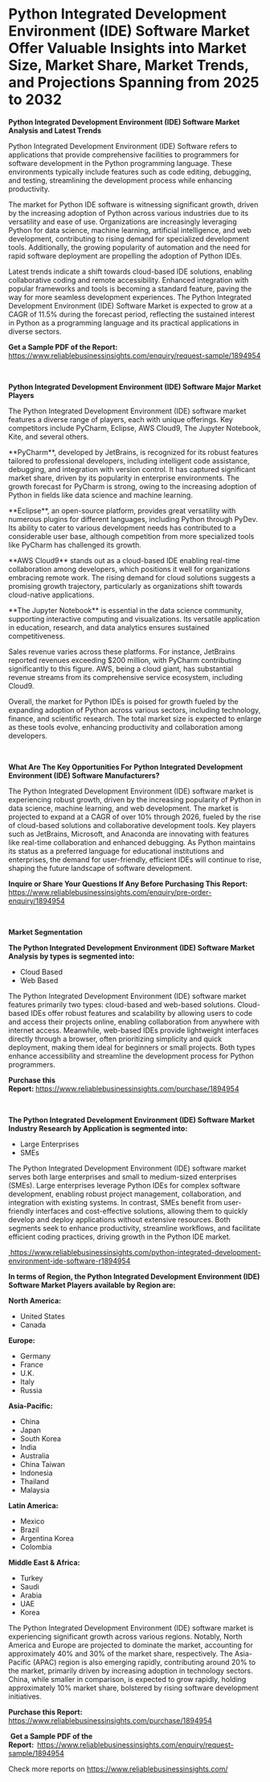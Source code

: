 <p><h1>Python Integrated Development Environment (IDE) Software Market Offer Valuable Insights into Market Size, Market Share, Market Trends, and Projections Spanning from 2025 to 2032</h1></p><p><strong>Python Integrated Development Environment (IDE) Software Market Analysis and Latest Trends</strong></p>
<p><p>Python Integrated Development Environment (IDE) Software refers to applications that provide comprehensive facilities to programmers for software development in the Python programming language. These environments typically include features such as code editing, debugging, and testing, streamlining the development process while enhancing productivity.</p><p>The market for Python IDE software is witnessing significant growth, driven by the increasing adoption of Python across various industries due to its versatility and ease of use. Organizations are increasingly leveraging Python for data science, machine learning, artificial intelligence, and web development, contributing to rising demand for specialized development tools. Additionally, the growing popularity of automation and the need for rapid software deployment are propelling the adoption of Python IDEs.</p><p>Latest trends indicate a shift towards cloud-based IDE solutions, enabling collaborative coding and remote accessibility. Enhanced integration with popular frameworks and tools is becoming a standard feature, paving the way for more seamless development experiences. The Python Integrated Development Environment (IDE) Software Market is expected to grow at a CAGR of 11.5% during the forecast period, reflecting the sustained interest in Python as a programming language and its practical applications in diverse sectors.</p></p>
<p><strong>Get a Sample PDF of the Report:&nbsp;</strong> <a href="https://www.reliablebusinessinsights.com/enquiry/request-sample/1894954?utm_campaign=96&utm_medium=2&utm_source=Github&utm_content=ia&utm_term=13012025&utm_id=python-integrated-development-environment-ide-software">https://www.reliablebusinessinsights.com/enquiry/request-sample/1894954</a></p>
<p>&nbsp;</p>
<p><strong>Python Integrated Development Environment (IDE) Software Major Market Players</strong></p>
<p><p>The Python Integrated Development Environment (IDE) software market features a diverse range of players, each with unique offerings. Key competitors include PyCharm, Eclipse, AWS Cloud9, The Jupyter Notebook, Kite, and several others.</p><p>**PyCharm**, developed by JetBrains, is recognized for its robust features tailored to professional developers, including intelligent code assistance, debugging, and integration with version control. It has captured significant market share, driven by its popularity in enterprise environments. The growth forecast for PyCharm is strong, owing to the increasing adoption of Python in fields like data science and machine learning.</p><p>**Eclipse**, an open-source platform, provides great versatility with numerous plugins for different languages, including Python through PyDev. Its ability to cater to various development needs has contributed to a considerable user base, although competition from more specialized tools like PyCharm has challenged its growth.</p><p>**AWS Cloud9** stands out as a cloud-based IDE enabling real-time collaboration among developers, which positions it well for organizations embracing remote work. The rising demand for cloud solutions suggests a promising growth trajectory, particularly as organizations shift towards cloud-native applications.</p><p>**The Jupyter Notebook** is essential in the data science community, supporting interactive computing and visualizations. Its versatile application in education, research, and data analytics ensures sustained competitiveness.</p><p>Sales revenue varies across these platforms. For instance, JetBrains reported revenues exceeding $200 million, with PyCharm contributing significantly to this figure. AWS, being a cloud giant, has substantial revenue streams from its comprehensive service ecosystem, including Cloud9.</p><p>Overall, the market for Python IDEs is poised for growth fueled by the expanding adoption of Python across various sectors, including technology, finance, and scientific research. The total market size is expected to enlarge as these tools evolve, enhancing productivity and collaboration among developers.</p></p>
<p>&nbsp;</p>
<p><strong>What Are The Key Opportunities For Python Integrated Development Environment (IDE) Software Manufacturers?</strong></p>
<p><p>The Python Integrated Development Environment (IDE) software market is experiencing robust growth, driven by the increasing popularity of Python in data science, machine learning, and web development. The market is projected to expand at a CAGR of over 10% through 2026, fueled by the rise of cloud-based solutions and collaborative development tools. Key players such as JetBrains, Microsoft, and Anaconda are innovating with features like real-time collaboration and enhanced debugging. As Python maintains its status as a preferred language for educational institutions and enterprises, the demand for user-friendly, efficient IDEs will continue to rise, shaping the future landscape of software development.</p></p>
<p><strong>Inquire or Share Your Questions If Any Before Purchasing This Report:</strong> <a href="https://www.reliablebusinessinsights.com/enquiry/pre-order-enquiry/1894954?utm_campaign=96&utm_medium=2&utm_source=Github&utm_content=ia&utm_term=13012025&utm_id=python-integrated-development-environment-ide-software">https://www.reliablebusinessinsights.com/enquiry/pre-order-enquiry/1894954</a></p>
<p>&nbsp;</p>
<p><strong>Market Segmentation</strong></p>
<p><strong>The Python Integrated Development Environment (IDE) Software Market Analysis by types is segmented into:</strong></p>
<p><ul><li>Cloud Based</li><li>Web Based</li></ul></p>
<p><p>The Python Integrated Development Environment (IDE) software market features primarily two types: cloud-based and web-based solutions. Cloud-based IDEs offer robust features and scalability by allowing users to code and access their projects online, enabling collaboration from anywhere with internet access. Meanwhile, web-based IDEs provide lightweight interfaces directly through a browser, often prioritizing simplicity and quick deployment, making them ideal for beginners or small projects. Both types enhance accessibility and streamline the development process for Python programmers.</p></p>
<p><strong>Purchase this Report:&nbsp;</strong><a href="https://www.reliablebusinessinsights.com/purchase/1894954?utm_campaign=96&utm_medium=2&utm_source=Github&utm_content=ia&utm_term=13012025&utm_id=python-integrated-development-environment-ide-software">https://www.reliablebusinessinsights.com/purchase/1894954</a></p>
<p>&nbsp;</p>
<p><strong>The Python Integrated Development Environment (IDE) Software Market Industry Research by Application is segmented into:</strong></p>
<p><ul><li>Large Enterprises</li><li>SMEs</li></ul></p>
<p><p>The Python Integrated Development Environment (IDE) software market serves both large enterprises and small to medium-sized enterprises (SMEs). Large enterprises leverage Python IDEs for complex software development, enabling robust project management, collaboration, and integration with existing systems. In contrast, SMEs benefit from user-friendly interfaces and cost-effective solutions, allowing them to quickly develop and deploy applications without extensive resources. Both segments seek to enhance productivity, streamline workflows, and facilitate efficient coding practices, driving growth in the Python IDE market.</p></p>
<p><a href="https://www.reliablebusinessinsights.com/python-integrated-development-environment-ide-software-r1894954?utm_campaign=96&utm_medium=2&utm_source=Github&utm_content=ia&utm_term=13012025&utm_id=python-integrated-development-environment-ide-software">&nbsp;https://www.reliablebusinessinsights.com/python-integrated-development-environment-ide-software-r1894954</a></p>
<p><strong>In terms of Region, the Python Integrated Development Environment (IDE) Software Market Players available by Region are:</strong></p>
<p>
    <p> <strong> North America: </strong>
        <ul>
            <li>United States</li>
            <li>Canada</li>
        </ul>
        </p> 
    <p> <strong> Europe: </strong>
        <ul>
            <li>Germany</li>
            <li>France</li>
            <li>U.K.</li>
            <li>Italy</li>
            <li>Russia</li>
        </ul>
        </p> 
    <p> <strong> Asia-Pacific: </strong>
        <ul>
            <li>China</li>
            <li>Japan</li>
            <li>South Korea</li>
            <li>India</li>
            <li>Australia</li>
            <li>China Taiwan</li>
            <li>Indonesia</li>
            <li>Thailand</li>
            <li>Malaysia</li>
        </ul>
        </p> 
    <p> <strong> Latin America: </strong>
        <ul>
            <li>Mexico</li>
            <li>Brazil</li>
            <li>Argentina Korea</li>
            <li>Colombia</li>
        </ul>
        </p> 
    <p> <strong> Middle East & Africa: </strong>
        <ul>
            <li>Turkey</li>
            <li>Saudi</li>
            <li>Arabia</li>
            <li>UAE</li>
            <li>Korea</li>
        </ul>
    </p>
    </p>
<p><p>The Python Integrated Development Environment (IDE) software market is experiencing significant growth across various regions. Notably, North America and Europe are projected to dominate the market, accounting for approximately 40% and 30% of the market share, respectively. The Asia-Pacific (APAC) region is also emerging rapidly, contributing around 20% to the market, primarily driven by increasing adoption in technology sectors. China, while smaller in comparison, is expected to grow rapidly, holding approximately 10% market share, bolstered by rising software development initiatives.</p></p>
<p><strong>Purchase this Report: </strong><a href="https://www.reliablebusinessinsights.com/purchase/1894954?utm_campaign=96&utm_medium=2&utm_source=Github&utm_content=ia&utm_term=13012025&utm_id=python-integrated-development-environment-ide-software">https://www.reliablebusinessinsights.com/purchase/1894954</a></p>
<p>&nbsp;<strong>Get a Sample PDF of the Report:&nbsp;&nbsp;</strong><a href="https://www.reliablebusinessinsights.com/enquiry/request-sample/1894954?utm_campaign=96&utm_medium=2&utm_source=Github&utm_content=ia&utm_term=13012025&utm_id=python-integrated-development-environment-ide-software">https://www.reliablebusinessinsights.com/enquiry/request-sample/1894954</a></p>
<p><strong></strong></p>
<p>Check more reports on <a href="https://www.reliablebusinessinsights.com/?utm_campaign=96&utm_medium=2&utm_source=Github&utm_content=ia&utm_term=13012025&utm_id=python-integrated-development-environment-ide-software">https://www.reliablebusinessinsights.com/</a></p>